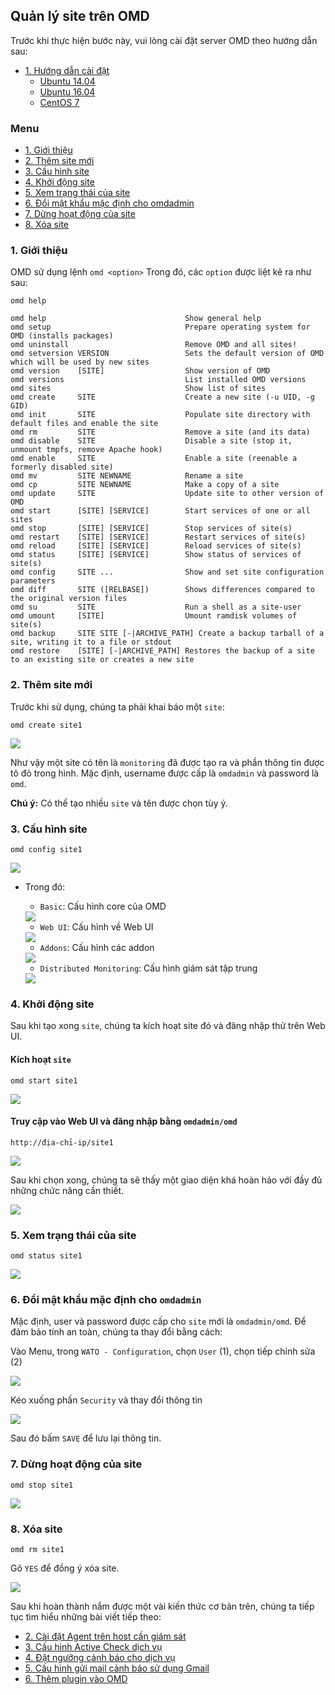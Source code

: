 ## Quản lý site trên OMD

Trước khi thực hiện bước này, vui lòng cài đặt server OMD theo hướng dẫn sau: 

- [1. Hướng dẫn cài đặt](../README.md#1)
	- [Ubuntu 14.04](1.3.Setup-OMD-U14.04.md)
	- [Ubuntu 16.04](1.2.Setup-OMD-U16.04.md)
	- [CentOS 7](1.1.Setup-OMD-CentOS7.md)

### Menu

- [1. Giới thiệu](#1)
- [2. Thêm site mới](#2)
- [3. Cấu hình site](#3)
- [4. Khởi động site](#4)
- [5. Xem trạng thái của site](#5)
- [6. Đổi mật khẩu mặc định cho omdadmin](#6)
- [7. Dừng hoạt động của site](#7)
- [8. Xóa site](#8)

<a name="1" ></a>
### 1. Giới thiệu

OMD sử dụng lệnh `omd <option>`
Trong đó, các `option` được liệt kê ra như sau:

```
omd help
```

```
omd help                               Show general help
omd setup                              Prepare operating system for OMD (installs packages)
omd uninstall                          Remove OMD and all sites!
omd setversion VERSION                 Sets the default version of OMD which will be used by new sites
omd version    [SITE]                  Show version of OMD
omd versions                           List installed OMD versions
omd sites                              Show list of sites
omd create     SITE                    Create a new site (-u UID, -g GID)
omd init       SITE                    Populate site directory with default files and enable the site
omd rm         SITE                    Remove a site (and its data)
omd disable    SITE                    Disable a site (stop it, unmount tmpfs, remove Apache hook)
omd enable     SITE                    Enable a site (reenable a formerly disabled site)
omd mv         SITE NEWNAME            Rename a site
omd cp         SITE NEWNAME            Make a copy of a site
omd update     SITE                    Update site to other version of OMD
omd start      [SITE] [SERVICE]        Start services of one or all sites
omd stop       [SITE] [SERVICE]        Stop services of site(s)
omd restart    [SITE] [SERVICE]        Restart services of site(s)
omd reload     [SITE] [SERVICE]        Reload services of site(s)
omd status     [SITE] [SERVICE]        Show status of services of site(s)
omd config     SITE ...                Show and set site configuration parameters
omd diff       SITE ([RELBASE])        Shows differences compared to the original version files
omd su         SITE                    Run a shell as a site-user
omd umount     [SITE]                  Umount ramdisk volumes of site(s)
omd backup     SITE SITE [-|ARCHIVE_PATH] Create a backup tarball of a site, writing it to a file or stdout
omd restore    [SITE] [-|ARCHIVE_PATH] Restores the backup of a site to an existing site or creates a new site
```
<a name="2" ></a>
### 2. Thêm site mới

Trước khi sử dụng, chúng ta phải khai báo một `site`:

```
omd create site1
```

<img src="../images/c7-4-create-site.png" />

Như vậy một site có tên là `monitoring` đã được tạo ra và phần thông tin được tô đỏ trong hình. Mặc định, username được cấp là `omdadmin` và password là `omd`.

**Chú ý:** Có thể tạo nhiều `site` và tên được chọn tùy ý.

<a name="3" ></a>
### 3. Cấu hình site

```
omd config site1
```

<img src="../images/22-site-config-1.png" />

- Trong đó:
	- `Basic`: Cấu hình core của OMD
	
	<img src="../images/22-site-config-basic.png" />
	
	- `Web UI`: Cấu hình về Web UI
	
	<img src="../images/22-site-config-gui.png" />
	
	- `Addons`: Cấu hình các addon
	
	<img src="../images/22-site-config-addons.png" />
	
	- `Distributed Monitoring`: Cấu hình giám sát tập trung
	
	<img src="../images/22-site-config-dm.png" />

<a name="4" ></a>
### 4. Khởi động site

Sau khi tạo xong `site`, chúng ta kích hoạt site đó và đăng nhập thử trên Web UI.

#### Kích hoạt `site`
    
```
omd start site1
```

<img src="../images/c7-4-active-site.png" />

#### Truy cập vào Web UI và đăng nhập bằng `omdadmin/omd`
   
```
http://địa-chỉ-ip/site1
```

<img src="../images/login-1.png" />

Sau khi chọn xong, chúng ta sẽ thấy một giao diện khá hoàn hảo với đầy đủ những chức năng cần thiết.

<img src="../images/login-2.png" />

<a name="5" ></a>
### 5. Xem trạng thái của site

```
omd status site1
```

<img src="../images/22-site-status.png" />


<a name="6" ></a>
### 6. Đổi mật khẩu mặc định cho `omdadmin`

Mặc định, user và password được cấp cho `site` mới là `omdadmin/omd`. Để đảm bảo tính an toàn, chúng ta thay đổi bằng cách:

Vào Menu, trong `WATO - Configuration`, chọn `User` (1), chọn tiếp chỉnh sửa (2)

<img src="../images/8.pass1.png" />

Kéo xuống phần `Security` và thay đổi thông tin

<img src="../images/8.pass2.png" />

Sau đó bấm `SAVE` để lưu lại thông tin.

<a name="7" ></a>
### 7. Dừng hoạt động của site

```
omd stop site1
```

<img src="../images/22-site-stop.png" />

<a name="8" ></a>
### 8. Xóa site

```
omd rm site1
```

Gõ `YES` để đồng ý xóa site.

<img src="../images/22-site-remove.png" />

Sau khi hoàn thành nắm được một vài kiến thức cơ bản trên, chúng ta tiếp tục tìm hiểu những bài viết tiếp theo:

- [2. Cài đặt Agent trên host cần giám sát](2.Install-agent.md)
- [3. Cấu hình Active Check dịch vụ](3.Active-check.md)
- [4. Đặt ngưỡng cảnh báo cho dịch vụ](4.Set-threshold.md)
- [5. Cấu hình gửi mail cảnh báo sử dụng Gmail](5.Send-Noitify.md)
- [6. Thêm plugin vào OMD](6.Add-plugins.md)